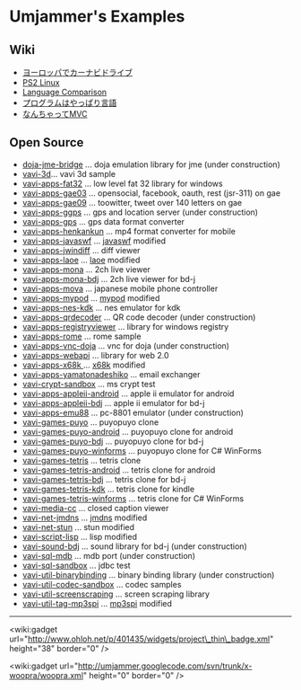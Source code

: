 
# Umjammer's Examples #

## Wiki ##

  * [ヨーロッパでカーナビドライブ](DriveInEuropeWithCarNavigation.md)
  * [PS2 Linux](PS2Linux.md)
  * [Language Comparison](LanguageComparison.md)
  * [プログラムはやっぱり言語](ProgramingLanguageIsJustLanguage.md)
  * [なんちゃってMVC](QuickMVC.md)

## Open Source ##

  * [doja-jme-bridge](http://code.google.com/p/umjammer/source/browse/trunk/doja-jme-bridge) ... doja emulation library for jme (under construction)
  * [vavi-3d](http://code.google.com/p/umjammer/source/browse/trunk/vavi-3d)... vavi 3d sample
  * [vavi-apps-fat32](http://code.google.com/p/umjammer/source/browse/trunk/vavi-apps-fat32) ... low level fat 32 library for windows
  * [vavi-apps-gae03](http://code.google.com/p/umjammer/source/browse/trunk/vavi-apps-gae03) ... opensocial, facebook, oauth, rest (jsr-311) on gae
  * [vavi-apps-gae09](http://code.google.com/p/umjammer/source/browse/trunk/vavi-apps-gae09) ... toowitter, tweet over 140 letters on gae
  * [vavi-apps-ggps](http://code.google.com/p/umjammer/source/browse/trunk/vavi-apps-ggps) ... gps and location server (under construction)
  * [vavi-apps-gps](http://code.google.com/p/umjammer/source/browse/trunk/vavi-apps-gps) ... gps data format converter
  * [vavi-apps-henkankun](http://code.google.com/p/umjammer/source/browse/trunk/vavi-apps-henkankun) ... mp4 format converter for mobile
  * [vavi-apps-javaswf](http://code.google.com/p/umjammer/source/browse/trunk/vavi-apps-javaswf) ... [javaswf](http://www.anotherbigidea.com/javaswf/) modified
  * [vavi-apps-jwindiff](http://code.google.com/p/umjammer/source/browse/trunk/vavi-apps-jwindiff) ... diff viewer
  * [vavi-apps-laoe](http://code.google.com/p/umjammer/source/browse/trunk/vavi-apps-laoe) ... [laoe](http://www.oli4.ch/laoe/) modified
  * [vavi-apps-mona](http://code.google.com/p/umjammer/source/browse/trunk/vavi-apps-mona) ... 2ch live viewer
  * [vavi-apps-mona-bdj](http://code.google.com/p/umjammer/source/browse/trunk/vavi-apps-mona-bdj) ... 2ch live viewer for bd-j
  * [vavi-apps-mova](http://code.google.com/p/umjammer/source/browse/trunk/vavi-apps-mova) ... japanese mobile phone controller
  * [vavi-apps-mypod](http://code.google.com/p/umjammer/source/browse/trunk/vavi-apps-mypod) ... [mypod](http://mypod.sourceforge.net/) modified
  * [vavi-apps-nes-kdk](http://code.google.com/p/umjammer/source/browse/trunk/vavi-apps-nes-kdk) ... nes emulator for kdk
  * [vavi-apps-qrdecoder](http://code.google.com/p/umjammer/source/browse/trunk/vavi-apps-qrdecoder) ... QR code decoder (under construction)
  * [vavi-apps-registryviewer](http://code.google.com/p/umjammer/source/browse/trunk/vavi-apps-registryviewer) ... library for windows registry
  * [vavi-apps-rome](http://code.google.com/p/umjammer/source/browse/trunk/vavi-apps-rome) ... rome sample
  * [vavi-apps-vnc-doja](http://code.google.com/p/umjammer/source/browse/trunk/vavi-apps-vnc-doja) ... vnc for doja (under construction)
  * [vavi-apps-webapi](http://code.google.com/p/umjammer/source/browse/trunk/vavi-apps-webapi) ... library for web 2.0
  * [vavi-apps-x68k ](http://code.google.com/p/umjammer/source/browse/trunk/vavi-apps-x68k)... [x68k](http://homepage2.nifty.com/m_kamada/java/x68000/) modified
  * [vavi-apps-yamatonadeshiko](http://code.google.com/p/umjammer/source/browse/trunk/vavi-apps-yamatonadeshiko) ... email exchanger
  * [vavi-crypt-sandbox](http://code.google.com/p/umjammer/source/browse/trunk/vavi-crypt-sandbox) ... ms crypt test
  * [vavi-apps-appleii-android](http://code.google.com/p/umjammer/source/browse/trunk/vavi-apps-appleii-android) ... apple ii emulator for android
  * [vavi-apps-appleii-bdj](http://code.google.com/p/umjammer/source/browse/trunk/vavi-apps-appleii-bdj) ... apple ii emulator for bd-j
  * [vavi-apps-emu88](http://code.google.com/p/umjammer/source/browse/trunk/vavi-apps-emu88) ... pc-8801 emulator (under construction)
  * [vavi-games-puyo](http://code.google.com/p/umjammer/source/browse/trunk/vavi-games-puyo) ... puyopuyo clone
  * [vavi-games-puyo-android](http://code.google.com/p/umjammer/source/browse/trunk/vavi-games-puyo-android) ... puyopuyo clone for android
  * [vavi-games-puyo-bdj](http://code.google.com/p/umjammer/source/browse/trunk/vavi-games-puyo-bdj) ... puyopuyo clone for bd-j
  * [vavi-games-puyo-winforms](http://code.google.com/p/umjammer/source/browse/trunk/vavi-games-puyo-winforms) ... puyopuyo clone for C# WinForms
  * [vavi-games-tetris](http://code.google.com/p/umjammer/source/browse/trunk/vavi-games-tetris) ... tetris clone
  * [vavi-games-tetris-android](http://code.google.com/p/umjammer/source/browse/trunk/vavi-games-tetris-android) ... tetris clone for android
  * [vavi-games-tetris-bdj](http://code.google.com/p/umjammer/source/browse/trunk/vavi-games-tetris-bdj) ... tetris clone for bd-j
  * [vavi-games-tetris-kdk](http://code.google.com/p/umjammer/source/browse/trunk/vavi-games-tetris-kdk) ... tetris clone for kindle
  * [vavi-games-tetris-winforms](http://code.google.com/p/umjammer/source/browse/trunk/vavi-games-tetris-winforms) ... tetris clone for C# WinForms
  * [vavi-media-cc](http://code.google.com/p/umjammer/source/browse/trunk/vavi-media-cc) ... closed caption viewer
  * [vavi-net-jmdns](http://code.google.com/p/umjammer/source/browse/trunk/vavi-net-jmdns) ... [jmdns](http://jmdns.sourceforge.net/) modified
  * [vavi-net-stun](http://code.google.com/p/umjammer/source/browse/trunk/vavi-net-stun) ... stun modified
  * [vavi-script-lisp](http://code.google.com/p/umjammer/source/browse/trunk/vavi-script-lisp) ... lisp modified
  * [vavi-sound-bdj](http://code.google.com/p/umjammer/source/browse/trunk/vavi-sound-bdj) ... sound library for bd-j (under construction)
  * [vavi-sql-mdb](http://code.google.com/p/umjammer/source/browse/trunk/vavi-sql-mdb) ... mdb port (under construction)
  * [vavi-sql-sandbox](http://code.google.com/p/umjammer/source/browse/trunk/vavi-sql-sandbox) ... jdbc test
  * [vavi-util-binarybinding](http://code.google.com/p/umjammer/source/browse/trunk/vavi-util-binarybinding) ... binary binding library (under construction)
  * [vavi-util-codec-sandbox](http://code.google.com/p/umjammer/source/browse/trunk/vavi-util-codec-sandbox) ... codec samples
  * [vavi-util-screenscraping](http://code.google.com/p/umjammer/source/browse/trunk/vavi-util-screenscraping) ... screen scraping library
  * [vavi-util-tag-mp3spi](http://code.google.com/p/umjammer/source/browse/trunk/vavi-util-tag-mp3spi) ... [mp3spi](http://www.javazoom.net/mp3spi/mp3spi.html) modified


---


&lt;wiki:gadget url="http://www.ohloh.net/p/401435/widgets/project\_thin\_badge.xml" height="38" border="0" /&gt;

&lt;wiki:gadget url="http://umjammer.googlecode.com/svn/trunk/x-woopra/woopra.xml" height="0" border="0" /&gt;